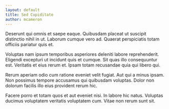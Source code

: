 ```yaml
---
layout: default
title: Sed Cupiditate
author: mcameron
---
```


Deserunt qui omnis et saepe eaque. Quibusdam placeat ut suscipit distinctio nihil in ut. Laborum cumque vero ad. Quaerat perspiciatis totam officiis pariatur quis et.

Voluptas nam ipsum temporibus asperiores deleniti labore reprehenderit. Eligendi excepturi ut incidunt quis et cumque. Sit quas illo consequuntur est. Veritatis et eius rerum et. Ipsam totam recusandae quia qui libero qui.

Rerum aperiam odio cum ratione eveniet velit fugiat. Aut qui a minus ipsam. Non possimus tempore accusamus qui quibusdam voluptas. Dolor non dolorum facilis illo eius provident rerum hic.

Facere porro et totam quos et aut eveniet nisi. In labore hic natus. Voluptas ducimus voluptatem veritatis voluptatem cum. Vitae non rerum sunt sit.
